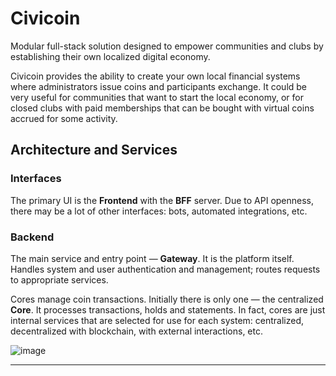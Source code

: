# Civicoin

Modular full-stack solution designed to empower communities and clubs by establishing their own localized digital economy.

Civicoin provides the ability to create your own local financial systems where administrators issue coins and participants exchange. It could be very useful for communities that want to start the local economy, or for closed clubs with paid memberships that can be bought with virtual coins accrued for some activity.

## Architecture and Services

### Interfaces

The primary UI is the **Frontend** with the **BFF** server. Due to API openness, there may be a lot of other interfaces: bots, automated integrations, etc.

### Backend

The main service and entry point — **Gateway**. It is the platform itself. Handles system and user authentication and management; routes requests to appropriate services.

Cores manage coin transactions. Initially there is only one — the centralized **Core**. It processes transactions, holds and statements. In fact, cores are just internal services that are selected for use for each system: centralized, decentralized with blockchain, with external interactions, etc.

![image](https://github.com/user-attachments/assets/0c776042-df75-42cd-9b56-8c9cf7388e56)

---
